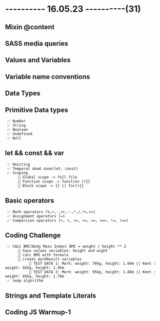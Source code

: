 # ---------- 16.05.23 ----------(31)

## Mixin @content

## SASS media queries

## Values and Variables

## Variable name conventions

## Data Types

## Primitive Data types

     ✅ Number
     ✅ String
     ✅ Boolean
     ✅ Undefined
     ✅ Null

## let && const && var

     ✅ Hoisting
     ✅ Temporal dead zone(let, const)
     ✅ Scoping
          🔷 Global scope -> full file
          🔷 Function scope -> function (){}
          🔷 Block scope -> {} || for(){}

## Basic operators

     ✅ Math operators (%,+,-,++,--,*,/,*=,+=)
     ✅ Assignment operators (=)
     ✅ Comparison operators (>, <, >=, <=, ==, ===, !=, !==)

## Coding Challenge

     ✅ CALC BMI(Body Mass Index) BMI = weight / height ** 2
          🔷 Save values variables: height and wight
          🔷 calc BMI with formula
          🔷 create markResult variables
               🎁 TEST DATA 1: Mark: weight: 78kg, height: 1.69m || Kent : weight: 92kg, height: 1.95m
               🎁 TEST DATA 2: Mark: weight: 95kg, height: 1.88m || Kent : weight: 85kg, height: 1.76m
     ✅ swap algorithm

## Strings and Template Literals

## Coding JS Warmup-1
